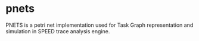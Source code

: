 # pnets

PNETS is a petri net implementation used for Task Graph representation and simulation in SPEED trace analysis engine.